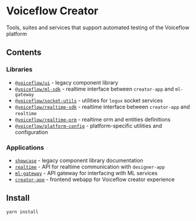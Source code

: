 # Voiceflow Creator

Tools, suites and services that support automated testing of the Voiceflow platform

## Contents

### Libraries

- [`@voiceflow/ui`](./libs/ui/README.md) - legacy component library
- [`@voiceflow/ml-sdk`](./libs/ml-sdk/README.md) - realtime interface between `creator-app` and `ml-gateway`
- [`@voiceflow/socket-utils`](./libs/socket-utils/README.md) - utilities for `logux` socket services
- [`@voiceflow/realtime-sdk`](./libs/realtime-sdk/README.md) - realtime interface between `creator-app` and `realtime`
- [`@voiceflow/realtime-orm`](./libs/realtime-sdk/README.md) - realtime orm and entities definitions
- [`@voiceflow/platform-config`](./libs/platform-config/README.md) - platform-specific utilities and configuration

### Applications

- [`showcase`](./apps/showcase/README.md) - legacy component library documentation
- [`realtime`](./apps/realtime/README.md) - API for realtime communication with `designer-app`
- [`ml-gateway`](./apps/ml-gateway/README.md) - API gateway for interfacing with ML services
- [`creator-app`](./apps/creator-app/README.md) - frontend webapp for Voiceflow creator experience

## Install

```sh
yarn install
```
